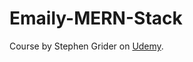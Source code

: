 # Emaily-MERN-Stack

Course by Stephen Grider on [Udemy](https://www.udemy.com/course/node-with-react-fullstack-web-development/).
